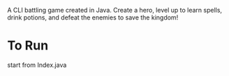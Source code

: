 A CLI battling game created in Java. Create a hero, level up to learn spells, drink potions, and defeat the enemies to save the kingdom!

# To Run
start from Index.java
